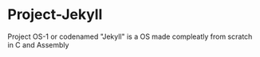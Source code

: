 # Project-Jekyll
Project OS-1 or codenamed "Jekyll" is a OS made compleatly from scratch in C and Assembly
